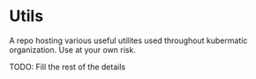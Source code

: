 # Utils

A repo hosting various useful utilites used throughout kubermatic organization. Use at your own risk.

TODO: Fill the rest of the details
